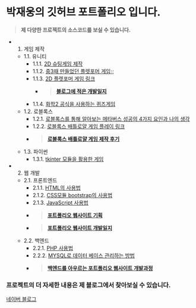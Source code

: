 # 박재웅의 깃허브 포트폴리오 입니다.
> **제 다양한 프로젝트의 소스코드를 보실 수 있습니다.**

* 1. 게임 제작
  * 1.1. 유니티
    * 1.1.1. [2D 슈팅게임 제작](https://blog.naver.com/lala11112/222069717850)
    * 1.1.2. [중3때 만들었던 플렛포머 게임;;](https://blog.naver.com/lala11112/221704680670)
    * 1.1.3. [2D 플렛포머 게임 링크](https://drive.google.com/file/d/1Fj9BW2BVds5U1ads2EHustA_mQ9FP0eR/view?usp=sharing)
      * > [**블로그에 적은 개발일지**](https://blog.naver.com/lala11112/222430625454)
    * 1.1.4. [화학2 공식을 사용하는 퀴즈게임](https://drive.google.com/file/d/19yWDLv3TDba1nm8FGKa-S_NlWOvULL2q/view?usp=sharing)
  * 1.2. 로블록스
    * 1.2.1. [로블록스를 통해 알아보는 메타버스 성공의 4가지 요인과 나의 생각](https://blog.naver.com/lala11112/222586698623)
    * 1.2.2. [로블록스 배틀로얄 게임 플레이 링크](https://www.roblox.com/games/8902315458/Battle-Royale)
    * > [**로블록스 배틀로얄 게임 제작 후기**](https://blog.naver.com/lala11112/222683658422)
  * 1.3. 파이썬
    * 1.3.1. [tkinter 모듈을 활용한 게임](https://blog.naver.com/lala11112/222390021778)
  
* 2. 웹 개발
  * 2.1. 프론트엔드
    * 2.1.1. [HTML의 사용법](https://blog.naver.com/lala11112/222426815893)
    * 2.1.2. [CSS모듈 bootstrap의 사용법](https://blog.naver.com/lala11112/222724044088)
    * 2.1.3. [JavaScript 사용법](https://blog.naver.com/lala11112/222434920304)
    * > [**포트폴리오 웹사이트 기획**](https://blog.naver.com/lala11112/222468605824)
    * > [**포트폴리오 웹사이트 개발일지**](https://blog.naver.com/lala11112/222514270003)
  * 2.2. 백엔드
    * 2.2.1. [PHP 사용법](https://blog.naver.com/lala11112/222620802727)
    * 2.2.2. [MYSQL로 데이터 베이스 관리하는 방법](https://blog.naver.com/lala11112/222609676222)
    * > [**백엔드를 아우르는 포트폴리오 웹사이트 개발과정**](https://blog.naver.com/lala11112/222747904188)

### 프로젝트의 더 자세한 내용은 제 블로그에서 찾아보실 수 있습니다.
[네이버 블로그](https://blog.naver.com/lala11112)
